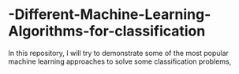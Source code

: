 # -Different-Machine-Learning-Algorithms-for-classification
In this repository, I will try to demonstrate some of the most popular machine learning approaches to solve some classification problems,
